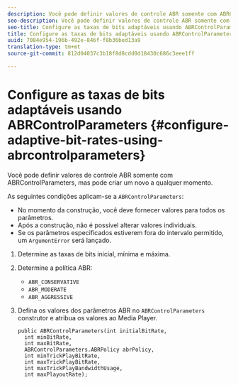 ```yaml
---
description: Você pode definir valores de controle ABR somente com ABRControlParameters, mas pode criar um novo a qualquer momento.
seo-description: Você pode definir valores de controle ABR somente com ABRControlParameters, mas pode criar um novo a qualquer momento.
seo-title: Configure as taxas de bits adaptáveis usando ABRControlParameters
title: Configure as taxas de bits adaptáveis usando ABRControlParameters
uuid: 7084e954-196b-492e-846f-f8b36bed13a9
translation-type: tm+mt
source-git-commit: 812d04037c3b18f8d8cdd0d18430c686c3eee1ff

---
```



# Configure as taxas de bits adaptáveis usando ABRControlParameters {#configure-adaptive-bit-rates-using-abrcontrolparameters}

Você pode definir valores de controle ABR somente com ABRControlParameters, mas pode criar um novo a qualquer momento.

As seguintes condições aplicam-se a `ABRControlParameters`:

* No momento da construção, você deve fornecer valores para todos os parâmetros.
* Após a construção, não é possível alterar valores individuais.
* Se os parâmetros especificados estiverem fora do intervalo permitido, um `ArgumentError` será lançado.

1. Determine as taxas de bits inicial, mínima e máxima.
1. Determine a política ABR:

   * `ABR_CONSERVATIVE`
   * `ABR_MODERATE`
   * `ABR_AGGRESSIVE`

1. Defina os valores dos parâmetros ABR no `ABRControlParameters` construtor e atribua os valores ao Media Player.

   ```
   public ABRControlParameters(int initialBitRate, 
     int minBitRate, 
     int maxBitRate, 
     ABRControlParameters.ABRPolicy abrPolicy, 
     int minTrickPlayBitRate, 
     int maxTrickPlayBitRate, 
     int maxTrickPlayBandwidthUsage, 
     int maxPlayoutRate);
   ```

